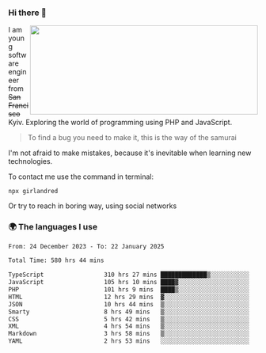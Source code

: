 ### Hi there 👋  

<img align='right' src="https://github-readme-stats.vercel.app/api?username=girlandred&count_private=true&show_icons=true&include_all_commits=true&hide_rank=true&hide_title=true&theme=buefy&card_width=300" width=460 height=180>


I am young software engineer from ~~San Francisco~~ Kyiv. Exploring the world of programming using PHP and JavaScript.


> To find a bug you need to make it, this is the way of the samurai



I'm not afraid to make mistakes, because it's inevitable when learning new technologies.

To contact me use the command in terminal:

```
npx girlandred
```

Or try to reach in boring way, using social networks


### 🌍 The languages I use

<!--START_SECTION:waka-->

```txt
From: 24 December 2023 - To: 22 January 2025

Total Time: 580 hrs 44 mins

TypeScript                 310 hrs 27 mins █████████████▒░░░░░░░░░░░   53.45 %
JavaScript                 105 hrs 10 mins ████▓░░░░░░░░░░░░░░░░░░░░   18.11 %
PHP                        101 hrs 9 mins  ████▒░░░░░░░░░░░░░░░░░░░░   17.41 %
HTML                       12 hrs 29 mins  ▓░░░░░░░░░░░░░░░░░░░░░░░░   02.15 %
JSON                       10 hrs 44 mins  ▒░░░░░░░░░░░░░░░░░░░░░░░░   01.85 %
Smarty                     8 hrs 49 mins   ▒░░░░░░░░░░░░░░░░░░░░░░░░   01.52 %
CSS                        5 hrs 42 mins   ▒░░░░░░░░░░░░░░░░░░░░░░░░   00.98 %
XML                        4 hrs 54 mins   ▒░░░░░░░░░░░░░░░░░░░░░░░░   00.85 %
Markdown                   3 hrs 58 mins   ▒░░░░░░░░░░░░░░░░░░░░░░░░   00.68 %
YAML                       2 hrs 53 mins   ░░░░░░░░░░░░░░░░░░░░░░░░░   00.50 %
```

<!--END_SECTION:waka-->
